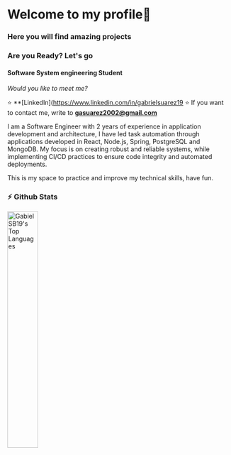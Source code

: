# Welcome to my profile👋

### Here you will find amazing projects 
### Are you Ready? Let's go
#### Software System engineering Student

_Would you like to meet me?_

:star: **[LinkedIn](https://www.linkedin.com/in/gabrielsuarez19
:star: If you want to contact me, write to **gasuarez2002@gmail.com**


I am a Software Engineer with 2 years of experience in application development and architecture, I have led task automation through applications developed in React, Node.js, Spring, PostgreSQL and MongoDB. My focus is on creating robust and reliable systems, while implementing CI/CD practices to ensure code integrity and automated deployments.

This is my space to practice and improve my technical skills, have fun.

### :zap: Github Stats

<img src="https://github-readme-stats-eight-theta.vercel.app/api/top-langs/?username=GabrielSB19&layout=compact&langs_count=8&theme=react" width="37%" alt="GabielSB19's Top Languages">
